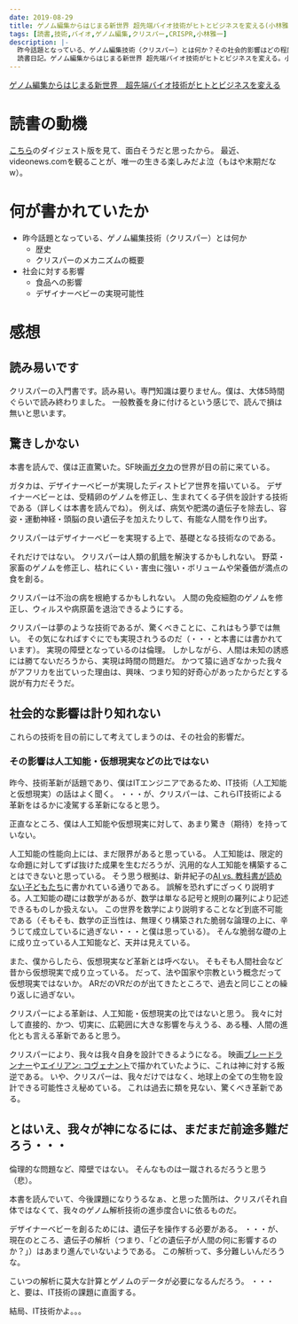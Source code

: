 ```yaml
---
date: 2019-08-29
title: ゲノム編集からはじまる新世界 超先端バイオ技術がヒトとビジネスを変える(小林雅一)
tags: [読書,技術,バイオ,ゲノム編集,クリスパー,CRISPR,小林雅一]
description: |-
  昨今話題となっている、ゲノム編集技術（クリスパー）とは何か？その社会的影響はどの程度か？
  読書日記。ゲノム編集からはじまる新世界 超先端バイオ技術がヒトとビジネスを変える。小林雅一。
---
```


[ゲノム編集からはじまる新世界　超先端バイオ技術がヒトとビジネスを変える](https://www.amazon.co.jp/gp/product/B07BHCZ1DY)

# 読書の動機

[こちら](https://www.videonews.com/marugeki-talk/898/)のダイジェスト版を見て、面白そうだと思ったから。
最近、videonews.comを観ることが、唯一の生きる楽しみだよ泣（もはや末期だなw）。

# 何が書かれていたか

* 昨今話題となっている、ゲノム編集技術（クリスパー）とは何か
  * 歴史
  * クリスパーのメカニズムの概要
* 社会に対する影響
  * 食品への影響
  * デザイナーベビーの実現可能性

# 感想

## 読み易いです

クリスパーの入門書です。読み易い。専門知識は要りません。僕は、大体5時間ぐらいで読み終わりました。
一般教養を身に付けるという感じで、読んで損は無いと思います。

## 驚きしかない

本書を読んで、僕は正直驚いた。SF映画[ガタカ](https://www.amazon.co.jp/dp/B00FW65N2M)の世界が目の前に来ている。

ガタカは、デザイナーベビーが実現したディストピア世界を描いている。
デザイナーベビーとは、受精卵のゲノムを修正し、生まれてくる子供を設計する技術である（詳しくは本書を読んでね）。
例えば、病気や肥満の遺伝子を除去し、容姿・運動神経・頭脳の良い遺伝子を加えたりして、有能な人間を作り出す。

クリスパーはデザイナーベビーを実現する上で、基礎となる技術なのである。

それだけではない。
クリスパーは人類の飢餓を解決するかもしれない。
野菜・家畜のゲノムを修正し、枯れにくい・害虫に強い・ボリュームや栄養価が満点の食を創る。

クリスパーは不治の病を根絶するかもしれない。
人間の免疫細胞のゲノムを修正し、ウィルスや病原菌を退治できるようにする。

クリスパーは夢のような技術であるが、驚くべきことに、これはもう夢では無い。
その気になればすぐにでも実現されうるのだ（・・・と本書には書かれています）。
実現の障壁となっているのは倫理。
しかしながら、人間は未知の誘惑には勝てないだろうから、実現は時間の問題だ。
かつて猿に過ぎなかった我々がアフリカを出ていった理由は、興味、つまり知的好奇心があったからだとする説が有力だそうだ。

## 社会的な影響は計り知れない

これらの技術を目の前にして考えてしまうのは、その社会的影響だ。

### その影響は人工知能・仮想現実などの比ではない

昨今、技術革新が話題であり、僕はITエンジニアであるため、IT技術（人工知能と仮想現実）の話はよく聞く。
・・・が、クリスパーは、これらIT技術による革新をはるかに凌駕する革新になると思う。

正直なところ、僕は人工知能や仮想現実に対して、あまり驚き（期待）を持っていない。

人工知能の性能向上には、まだ限界があると思っている。
人工知能は、限定的な命題に対してずば抜けた成果を生むだろうが、汎用的な人工知能を構築することはできないと思っている。
そう思う根拠は、新井紀子の[AI vs. 教科書が読めない子どもたち](https://www.amazon.co.jp/dp/B0791XCYQG)に書かれている通りである。
誤解を恐れずにざっくり説明する。人工知能の礎には数学があるが、数学は単なる記号と規則の羅列により記述できるものしか扱えない。
この世界を数学により説明することなど到底不可能である（そもそも、数学の正当性は、無理くり構築された脆弱な論理の上に、辛うじて成立しているに過ぎない・・・と僕は思っている）。
そんな脆弱な礎の上に成り立っている人工知能など、天井は見えている。

また、僕からしたら、仮想現実など革新とは呼べない。
そもそも人間社会など昔から仮想現実で成り立っている。
だって、法や国家や宗教という概念だって仮想現実ではないか。
ARだのVRだのが出てきたところで、過去と同じことの繰り返しに過ぎない。

クリスパーによる革新は、人工知能・仮想現実の比ではないと思う。
我々に対して直接的、かつ、切実に、広範囲に大きな影響を与えうる、ある種、人間の進化とも言える革新であると思う。

クリスパーにより、我々は我々自身を設計できるようになる。
映画[ブレードランナー](https://www.amazon.co.jp/gp/video/detail/B00UMB9H9W)や[エイリアン: コヴェナント](https://www.amazon.co.jp/gp/video/detail/B077YHCDCJ)で描かれていたように、これは神に対する叛逆である。
いや、クリスパーは、我々だけではなく、地球上の全ての生物を設計できる可能性さえ秘めている。
これは過去に類を見ない、驚くべき革新である。

## とはいえ、我々が神になるには、まだまだ前途多難だろう・・・

倫理的な問題など、障壁ではない。
そんなものは一蹴されるだろうと思う（悲）。

本書を読んでいて、今後課題になりうるなぁ、と思った箇所は、クリスパそれ自体ではなくて、我々のゲノム解析技術の進歩度合いに依るものだ。

デザイナーベビーを創るためには、遺伝子を操作する必要がある。
・・・が、現在のところ、遺伝子の解析（つまり、「どの遺伝子が人間の何に影響するのか？」）はあまり進んでいないようである。
この解析って、多分難しいんだろうな。

こいつの解析に莫大な計算とゲノムのデータが必要になるんだろう。
・・・と、要は、IT技術の課題に直面する。

結局、IT技術かよ。。。
